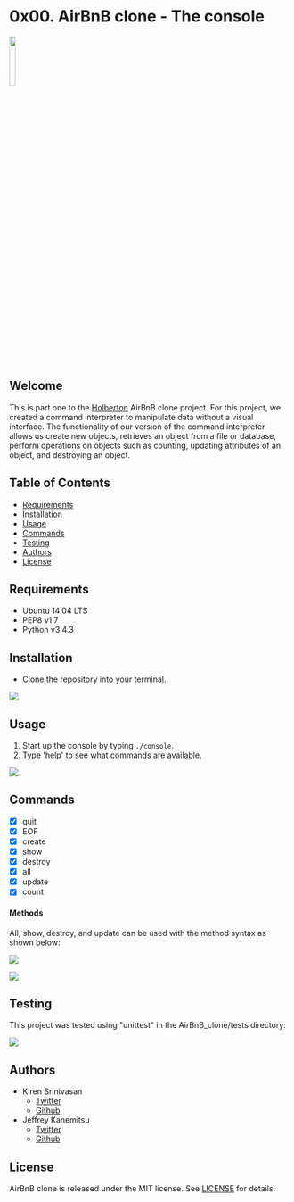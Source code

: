 # 0x00. AirBnB clone - The console

<img src="https://s3.amazonaws.com/intranet-projects-files/holbertonschool-higher-level_programming+/263/HBTN-hbnb-Final.png" style="height:15%;width:15%" />

## Welcome
This is part one to the [Holberton](https://www.holbertonschool.com/) AirBnB clone project. For this project, we created a command interpreter to manipulate data without a visual interface. The functionality of our version of the command interpreter allows us create new objects, retrieves an object from a file or database, perform operations on objects such as counting, updating attributes of an object, and destroying an object.

## Table of Contents
* [Requirements](#requirements)
* [Installation](#installation)
* [Usage](#usage)
* [Commands](#commands)
* [Testing](#testing)
* [Authors](#authors)
* [License](#license)

## Requirements
* Ubuntu 14.04 LTS
* PEP8 v1.7
* Python v3.4.3
## Installation
* Clone the repository into your terminal.

![](https://thumbs.gfycat.com/AnimatedDopeyConey-size_restricted.gif)

## Usage
1. Start up the console by typing `./console`.
2. Type 'help' to see what commands are available.

![](https://thumbs.gfycat.com/TenderRareAztecant-size_restricted.gif)

## Commands
- [x] quit
- [x] EOF
- [x] create
- [x] show
- [x] destroy
- [x] all
- [x] update
- [x] count

#### Methods
All, show, destroy, and update can be used with the method syntax as shown below:

![](https://thumbs.gfycat.com/CapitalForkedItaliangreyhound-size_restricted.gif)

![](https://thumbs.gfycat.com/ThankfulQuerulousCatbird-size_restricted.gif)

## Testing
This project was tested using "unittest" in the AirBnB_clone/tests directory:

![](https://thumbs.gfycat.com/DearDamagedCivet-size_restricted.gif)

## Authors
* Kiren Srinivasan
	* [Twitter](https://twitter.com/srinitude)
	* [Github](https://github.com/srinitude)
* Jeffrey Kanemitsu
	* [Twitter](https://twitter.com/canofmisosoup)
	* [Github](https://github.com/jeffreykanemitsu)

## License
AirBnB clone is released under the MIT license. See [LICENSE](https://github.com/srinitude/AirBnB_clone/blob/master/LICENSE) for details.
